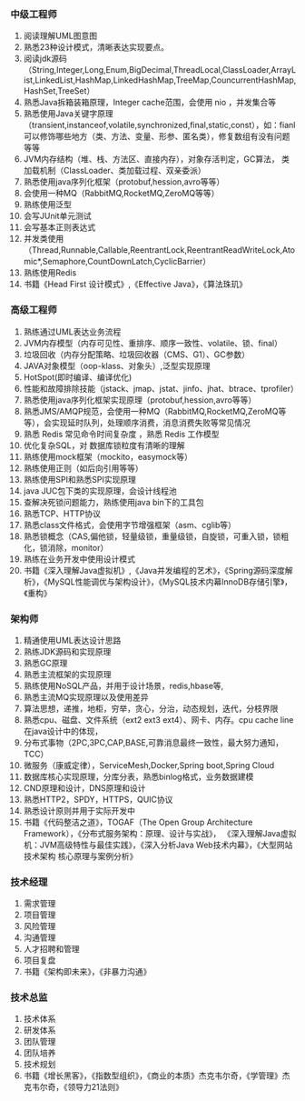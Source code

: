 ### 中级工程师

1. 阅读理解UML图意图
2. 熟悉23种设计模式，清晰表达实现要点。
3. 阅读jdk源码（String,Integer,Long,Enum,BigDecimal,ThreadLocal,ClassLoader,ArrayList,LinkedList,HashMap,LinkedHashMap,TreeMap,CouncurrentHashMap,HashSet,TreeSet）
4. 熟悉Java拆箱装箱原理，Integer cache范围，会使用 nio ，并发集合等
5. 熟悉使用Java关键字原理（transient,instanceof,volatile,synchronized,final,static,const），如：fianl可以修饰哪些地方（类、方法、变量、形参、匿名类），修复数组有没有问题等等
6. JVM内存结构（堆、栈、方法区、直接内存），对象存活判定，GC算法， 类加载机制（ClassLoader、类加载过程、双亲委派）
7. 熟悉使用java序列化框架（protobuf,hession,avro等等）
8. 会使用一种MQ（RabbitMQ,RocketMQ,ZeroMQ等等）
9. 熟练使用泛型
10. 会写JUnit单元测试
11. 会写基本正则表达式
12. 并发类使用（Thread,Runnable,Callable,ReentrantLock,ReentrantReadWriteLock,Atomic*,Semaphore,CountDownLatch,CyclicBarrier）
13. 熟练使用Redis
14. 书籍《Head First 设计模式》,《Effective Java》，《算法珠玑》

### 高级工程师
1. 熟练通过UML表达业务流程
2. JVM内存模型（内存可见性、重排序、顺序一致性、volatile、锁、final）
3. 垃圾回收（内存分配策略、垃圾回收器（CMS、G1）、GC参数）
4. JAVA对象模型（oop-klass、对象头）,泛型实现原理
5. HotSpot(即时编译、编译优化)
6. 性能和故障排除技能（jstack、jmap、jstat、jinfo、jhat、btrace、tprofiler）
7. 熟悉使用java序列化框架实现原理（protobuf,hession,avro等等）
8. 熟悉JMS/AMQP规范，会使用一种MQ（RabbitMQ,RocketMQ,ZeroMQ等等），会实现延时队列，处理顺序消费，消息消费失败等常见情况
9. 熟悉 Redis 常见命令时间复杂度 ，熟悉 Redis 工作模型
10. 优化复杂SQL，对 数据库锁粒度有清晰的理解
11. 熟练使用mock框架（mockito，easymock等）
12. 熟练使用正则（如后向引用等等）
13. 熟练使用SPI和熟悉SPI实现原理
14. java JUC包下类的实现原理，会设计线程池
15. 查解决死锁问题能力，熟练使用java bin下的工具包
16. 熟悉TCP、HTTP协议
17. 熟悉class文件格式，会使用字节增强框架（asm、cglib等）
18. 熟悉锁概念（CAS,偏他锁，轻量级锁，重量级锁，自旋锁，可重入锁，锁粗化，锁消除，monitor）
19. 熟练在业务开发中使用设计模式
20. 书籍《深入理解Java虚拟机》,《Java并发编程的艺术》，《Spring源码深度解析》，《MySQL性能调优与架构设计》，《MySQL技术内幕InnoDB存储引擎》，《重构》

### 架构师
1. 精通使用UML表达设计思路
2. 熟练JDK源码和实现原理
3. 熟悉GC原理
4. 熟悉主流框架的实现原理
5. 熟练使用NoSQL产品，并用于设计场景，redis,hbase等,
6. 熟悉主流MQ实现原理以及使用差异
7. 算法思想，递推，地柜，穷举，贪心，分治，动态规划，迭代，分枝界限
8. 熟悉cpu、磁盘、文件系统（ext2 ext3 ext4）、网卡、内存。cpu cache line 在java设计中的体现，
9. 分布式事物（2PC,3PC,CAP,BASE,可靠消息最终一致性，最大努力通知，TCC）
10. 微服务（康威定律），ServiceMesh,Docker,Spring boot,Spring Cloud
11. 数据库核心实现原理，分库分表，熟悉binlog格式，业务数据建模
12. CND原理和设计，DNS原理和设计
13. 熟悉HTTP2，SPDY，HTTPS，QUIC协议
14. 熟悉设计原则并用于实际开发中
14. 书籍《代码整洁之道》，TOGAF（The Open Group Architecture Framework），《分布式服务架构：原理、设计与实战》，
《深入理解Java虚拟机：JVM高级特性与最佳实践》，《深入分析Java Web技术内幕》，《大型网站技术架构 核心原理与案例分析》

### 技术经理
1. 需求管理
2. 项目管理
3. 风险管理
4. 沟通管理
5. 人才招聘和管理
6. 项目复盘
7. 书籍《架构即未来》，《非暴力沟通》

### 技术总监
1. 技术体系
2. 研发体系
3. 团队管理
4. 团队培养
5. 技术规划
6. 书籍《增长黑客》，《指数型组织》，《商业的本质》杰克韦尔奇，《学管理》杰克韦尔奇，《领导力21法则》
